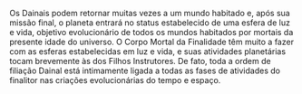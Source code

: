 ﻿Os Dainais podem retornar muitas vezes a um mundo habitado e, após sua missão final, o planeta entrará no status estabelecido de uma esfera de luz e vida, objetivo evolucionário de todos os mundos habitados por mortais da presente idade do universo. O Corpo Mortal da Finalidade têm muito a fazer com as esferas estabelecidas em luz e vida, e suas atividades planetárias tocam brevemente às dos Filhos Instrutores. De fato, toda a ordem de filiação Dainal está intimamente ligada a todas as fases de atividades do finalitor nas criações evolucionárias do tempo e espaço.